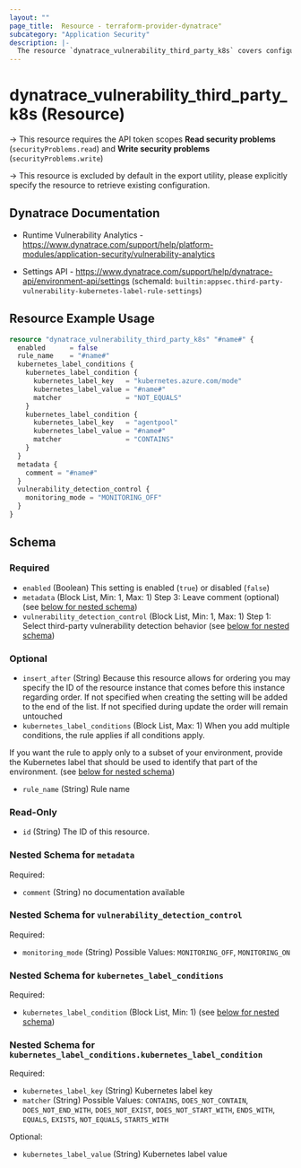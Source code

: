 ```yaml
---
layout: ""
page_title:  Resource - terraform-provider-dynatrace"
subcategory: "Application Security"
description: |-
  The resource `dynatrace_vulnerability_third_party_k8s` covers configuration for vulnerability analytics: Kubernetes monitoring rules for third-party vulnerabilities
---
```


# dynatrace_vulnerability_third_party_k8s (Resource)

-> This resource requires the API token scopes **Read security problems** (`securityProblems.read`) and **Write security problems** (`securityProblems.write`)

-> This resource is excluded by default in the export utility, please explicitly specify the resource to retrieve existing configuration.

## Dynatrace Documentation

- Runtime Vulnerability Analytics - https://www.dynatrace.com/support/help/platform-modules/application-security/vulnerability-analytics

- Settings API - https://www.dynatrace.com/support/help/dynatrace-api/environment-api/settings (schemaId: `builtin:appsec.third-party-vulnerability-kubernetes-label-rule-settings`)

## Resource Example Usage

```terraform
resource "dynatrace_vulnerability_third_party_k8s" "#name#" {
  enabled      = false
  rule_name    = "#name#"
  kubernetes_label_conditions {
    kubernetes_label_condition {
      kubernetes_label_key   = "kubernetes.azure.com/mode"
      kubernetes_label_value = "#name#"
      matcher                = "NOT_EQUALS"
    }
    kubernetes_label_condition {
      kubernetes_label_key   = "agentpool"
      kubernetes_label_value = "#name#"
      matcher                = "CONTAINS"
    }
  }
  metadata {
    comment = "#name#"
  }
  vulnerability_detection_control {
    monitoring_mode = "MONITORING_OFF"
  }
}
```

<!-- schema generated by tfplugindocs -->
## Schema

### Required

- `enabled` (Boolean) This setting is enabled (`true`) or disabled (`false`)
- `metadata` (Block List, Min: 1, Max: 1) Step 3: Leave comment (optional) (see [below for nested schema](#nestedblock--metadata))
- `vulnerability_detection_control` (Block List, Min: 1, Max: 1) Step 1: Select third-party vulnerability detection behavior (see [below for nested schema](#nestedblock--vulnerability_detection_control))

### Optional

- `insert_after` (String) Because this resource allows for ordering you may specify the ID of the resource instance that comes before this instance regarding order. If not specified when creating the setting will be added to the end of the list. If not specified during update the order will remain untouched
- `kubernetes_label_conditions` (Block List, Max: 1) When you add multiple conditions, the rule applies if all conditions apply.

If you want the rule to apply only to a subset of your environment, provide the Kubernetes label that should be used to identify that part of the environment. (see [below for nested schema](#nestedblock--kubernetes_label_conditions))
- `rule_name` (String) Rule name

### Read-Only

- `id` (String) The ID of this resource.

<a id="nestedblock--metadata"></a>
### Nested Schema for `metadata`

Required:

- `comment` (String) no documentation available


<a id="nestedblock--vulnerability_detection_control"></a>
### Nested Schema for `vulnerability_detection_control`

Required:

- `monitoring_mode` (String) Possible Values: `MONITORING_OFF`, `MONITORING_ON`


<a id="nestedblock--kubernetes_label_conditions"></a>
### Nested Schema for `kubernetes_label_conditions`

Required:

- `kubernetes_label_condition` (Block List, Min: 1) (see [below for nested schema](#nestedblock--kubernetes_label_conditions--kubernetes_label_condition))

<a id="nestedblock--kubernetes_label_conditions--kubernetes_label_condition"></a>
### Nested Schema for `kubernetes_label_conditions.kubernetes_label_condition`

Required:

- `kubernetes_label_key` (String) Kubernetes label key
- `matcher` (String) Possible Values: `CONTAINS`, `DOES_NOT_CONTAIN`, `DOES_NOT_END_WITH`, `DOES_NOT_EXIST`, `DOES_NOT_START_WITH`, `ENDS_WITH`, `EQUALS`, `EXISTS`, `NOT_EQUALS`, `STARTS_WITH`

Optional:

- `kubernetes_label_value` (String) Kubernetes label value
